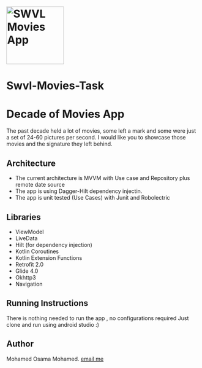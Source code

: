 # <img src="https://swvl.com/assets/img/swvl-logo.svg" height=150 alt="SWVL Movies App" />
# Swvl-Movies-Task
# Decade of Movies App

The past decade held a lot of movies, some left a mark and some were just a set of 24-60 pictures per second.
I would like you to showcase those movies and the signature they left behind.

## Architecture

* The current architecture is MVVM with Use case and Repository plus remote date source
* The app is using Dagger-Hilt dependency injectin.
* The app is unit tested (Use Cases) with Junit and Robolectric

## Libraries

 * ViewModel
 * LiveData
 * Hilt (for dependency injection)
 * Kotlin Coroutines
 * Kotlin Extension Functions
 * Retrofit 2.0
 * Glide 4.0
 * Okhttp3
 * Navigation
  
## Running Instructions

There is nothing needed to run the app , no configurations required
Just clone and run using android studio :)

## Author

Mohamed Osama Mohamed.
[email me](mailto:mohamed.osama.sultan@gmail.com)
